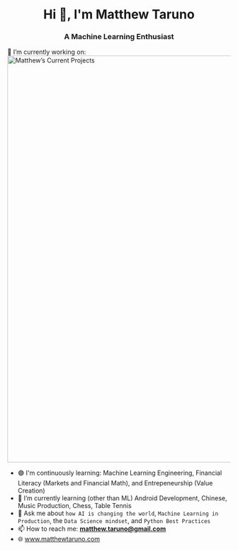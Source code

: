 <h1 align="center">Hi 👋, I'm Matthew Taruno</h1>
<h3 align="center">A Machine Learning Enthusiast </h3>

<!--
**mtaruno/mtaruno** is a ✨ _special_ ✨ repository because its `README.md` (this file) appears on your GitHub profile.
-->

🔭 I’m currently working on:
<img width="917" alt="Matthew’s Current Projects" src="https://user-images.githubusercontent.com/44710581/128583976-02fbbfbc-f40e-4cdc-8d51-97af1b746ece.png">

- 🟣 I'm continuously learning: Machine Learning Engineering, Financial Literacy (Markets and Financial Math), and Entrepeneurship (Value Creation)
- 🌱 I’m currently learning (other than ML) Android Development, Chinese, Music Production, Chess, Table Tennis
- 💬 Ask me about `how AI is changing the world`, `Machine Learning in Production`, the `Data Science mindset`, and `Python Best Practices`
- 📫 How to reach me: **matthew.taruno@gmail.com**
- 🌐 www.matthewtaruno.com
<!-- <h3 align="left">Tools and Frameworks:</h3> -->
<!-- <a href="https://www.tensorflow.org" target="_blank"> -->
